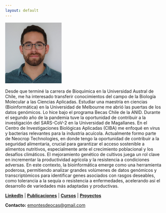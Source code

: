 ```yaml
---
layout: default
---
```

<img src="https://github.com/marco-montesdeoca/marco-montesdeoca.github.io/raw/main/Foto_Marco_Montes_de_Oca.png" width="182" height="196">

Desde que terminé la carrera de Bioquímica en la Universidad Austral de Chile, me ha interesado transferir conocimientos del campo de la Biología Molecular a las Ciencias Aplicadas. Estudiar una maestría en ciencias (Bioinformática) en la Universidad de Melbourne me abrió las puertas de los datos genómicos. Lo hice bajo el programa Becas Chile de la ANID.
Durante el segundo año de la pandemia tuve la oportunidad de contribuir a la investigación del SARS-CoV-2 en la Universidad de Magallanes. En el Centro de Investigaciones Biológicas Aplicadas (CIBA) me enfoqué en virus y bacterias relevantes para la industria acuícola. Actualmente formo parte de Neocrop Technologies, en donde tengo la oportunidad de contribuir a la seguridad alimentaria, crucial para garantizar el acceso sostenible a alimentos nutritivos, especialmente ante el crecimiento poblacional y los desafíos climáticos. El mejoramiento genético de cultivos juega un rol clave en incrementar la productividad agrícola y la resistencia a condiciones adversas. En este contexto, la bioinformática emerge como una herramienta poderosa, permitiendo analizar grandes volúmenes de datos genómicos y transcriptómicos para identificar genes asociados con rasgos deseables, como tolerancia a la sequía o resistencia a enfermedades, acelerando así el desarrollo de variedades más adaptadas y productivas.

[**LinkedIn**](https://www.linkedin.com/in/marco-montes-de-oca-809383132/) | [**Publicaciones**](publicaciones.md) | [**Cursos**](cursos.md) | [**Proyectos**](proyectos.md)

**Contacto:** emontesdeocas@gmail.com
